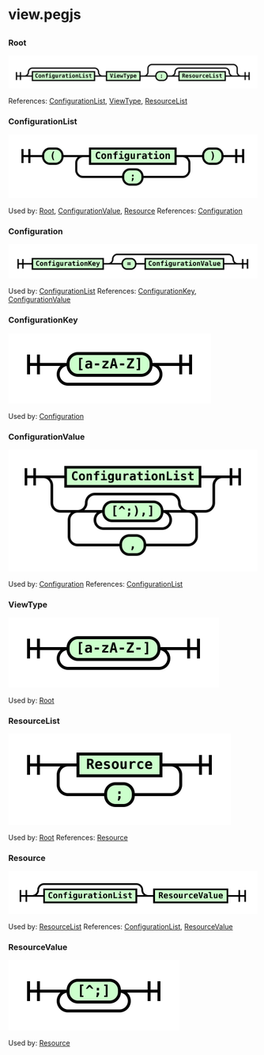 
# view.pegjs

## 


### Root

![Root](./view/Root.svg)

References: [ConfigurationList](#ConfigurationList), [ViewType](#ViewType), [ResourceList](#ResourceList)

### ConfigurationList

![ConfigurationList](./view/ConfigurationList.svg)

Used by: [Root](#Root), [ConfigurationValue](#ConfigurationValue), [Resource](#Resource)
References: [Configuration](#Configuration)

### Configuration

![Configuration](./view/Configuration.svg)

Used by: [ConfigurationList](#ConfigurationList)
References: [ConfigurationKey](#ConfigurationKey), [ConfigurationValue](#ConfigurationValue)

### ConfigurationKey

![ConfigurationKey](./view/ConfigurationKey.svg)

Used by: [Configuration](#Configuration)

### ConfigurationValue

![ConfigurationValue](./view/ConfigurationValue.svg)

Used by: [Configuration](#Configuration)
References: [ConfigurationList](#ConfigurationList)

### ViewType

![ViewType](./view/ViewType.svg)

Used by: [Root](#Root)

### ResourceList

![ResourceList](./view/ResourceList.svg)

Used by: [Root](#Root)
References: [Resource](#Resource)

### Resource

![Resource](./view/Resource.svg)

Used by: [ResourceList](#ResourceList)
References: [ConfigurationList](#ConfigurationList), [ResourceValue](#ResourceValue)

### ResourceValue

![ResourceValue](./view/ResourceValue.svg)

Used by: [Resource](#Resource)

